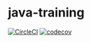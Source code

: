 # java-training

[![CircleCI](https://circleci.com/gh/euoni/java-training.svg?style=shield)](https://circleci.com/gh/euoni/java-training) [![codecov](https://codecov.io/gh/euoni/java-training/branch/master/graph/badge.svg)](https://codecov.io/gh/euoni/java-training)
